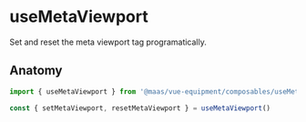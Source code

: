 # useMetaViewport

Set and reset the meta viewport tag programatically.

<component-preview src="./demo/DefaultDemo.vue" />

<!--@include: @/apps/docs/src/content/snippets/overview.md-->

## Anatomy

```ts
import { useMetaViewport } from '@maas/vue-equipment/composables/useMetaViewport'

const { setMetaViewport, resetMetaViewport } = useMetaViewport()
```

<!--@include: @/apps/docs/src/content/snippets/installation.md-->
